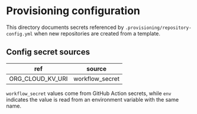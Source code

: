 # Provisioning configuration

This directory documents secrets referenced by `.provisioning/repository-config.yml` when new repositories are created from a template.

## Config secret sources

| ref             | source          |
|-----------------|-----------------|
| ORG_CLOUD_KV_URI | workflow_secret |

`workflow_secret` values come from GitHub Action secrets, while `env` indicates the value is read from an environment variable with the same name.
